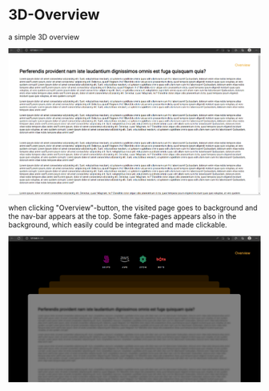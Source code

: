 # 3D-Overview

a simple 3D overview

![](screenshots/pageview.PNG)

when clicking "Overview"-button, the visited page goes to background and the nav-bar appears at the top. Some fake-pages appears also in the background, which easily could be integrated and made clickable.

![](screenshots/activated.PNG)
